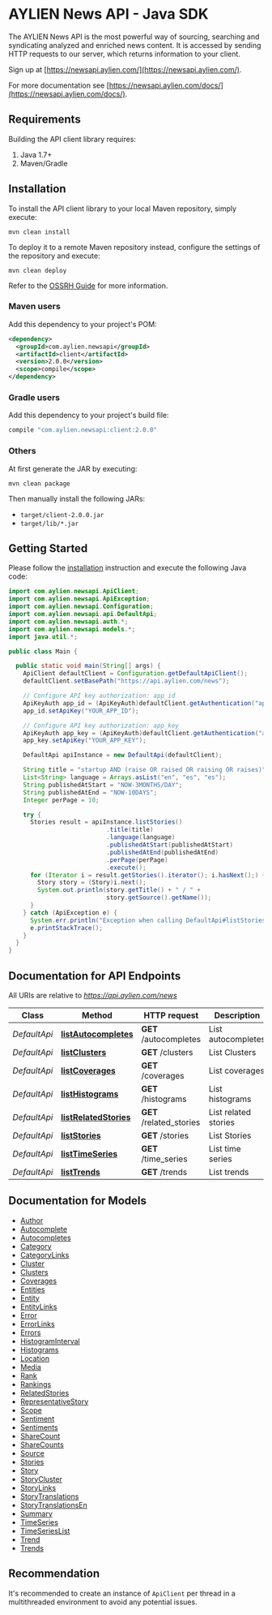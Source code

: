 # AYLIEN News API - Java SDK

The AYLIEN News API is the most powerful way of sourcing, searching and syndicating analyzed and enriched news content. It is accessed by sending HTTP requests to our server, which returns information to your client. 

Sign up at [https://newsapi.aylien.com/](https://newsapi.aylien.com/).

For more documentation see [https://newsapi.aylien.com/docs/](https://newsapi.aylien.com/docs/).

## Requirements

Building the API client library requires:
1. Java 1.7+
2. Maven/Gradle

## Installation

To install the API client library to your local Maven repository, simply execute:

```shell
mvn clean install
```

To deploy it to a remote Maven repository instead, configure the settings of the repository and execute:

```shell
mvn clean deploy
```

Refer to the [OSSRH Guide](http://central.sonatype.org/pages/ossrh-guide.html) for more information.

### Maven users

Add this dependency to your project's POM:

```xml
<dependency>
  <groupId>com.aylien.newsapi</groupId>
  <artifactId>client</artifactId>
  <version>2.0.0</version>
  <scope>compile</scope>
</dependency>
```

### Gradle users

Add this dependency to your project's build file:

```groovy
compile "com.aylien.newsapi:client:2.0.0"
```

### Others

At first generate the JAR by executing:

```shell
mvn clean package
```

Then manually install the following JARs:

* `target/client-2.0.0.jar`
* `target/lib/*.jar`

## Getting Started

Please follow the [installation](#installation) instruction and execute the following Java code:

```java
import com.aylien.newsapi.ApiClient;
import com.aylien.newsapi.ApiException;
import com.aylien.newsapi.Configuration;
import com.aylien.newsapi.api.DefaultApi;
import com.aylien.newsapi.auth.*;
import com.aylien.newsapi.models.*;
import java.util.*;

public class Main {

  public static void main(String[] args) {
    ApiClient defaultClient = Configuration.getDefaultApiClient();
    defaultClient.setBasePath("https://api.aylien.com/news");

    // Configure API key authorization: app_id
    ApiKeyAuth app_id = (ApiKeyAuth)defaultClient.getAuthentication("app_id");
    app_id.setApiKey("YOUR_APP_ID");

    // Configure API key authorization: app_key
    ApiKeyAuth app_key = (ApiKeyAuth)defaultClient.getAuthentication("app_key");
    app_key.setApiKey("YOUR_APP_KEY");

    DefaultApi apiInstance = new DefaultApi(defaultClient);

    String title = "startup AND (raise OR raised OR raising OR raises)";
    List<String> language = Arrays.asList("en", "es", "es");
    String publishedAtStart = "NOW-3MONTHS/DAY";
    String publishedAtEnd = "NOW-10DAYS";
    Integer perPage = 10;

    try {
      Stories result = apiInstance.listStories()
                           .title(title)
                           .language(language)
                           .publishedAtStart(publishedAtStart)
                           .publishedAtEnd(publishedAtEnd)
                           .perPage(perPage)
                           .execute();
      for (Iterator i = result.getStories().iterator(); i.hasNext();) {
        Story story = (Story)i.next();
        System.out.println(story.getTitle() + " / " +
                           story.getSource().getName());
      }
    } catch (ApiException e) {
      System.err.println("Exception when calling DefaultApi#listStories");
      e.printStackTrace();
    }
  }
}
```

## Documentation for API Endpoints

All URIs are relative to *https://api.aylien.com/news*

Class | Method | HTTP request | Description
------------ | ------------- | ------------- | -------------
*DefaultApi* | [**listAutocompletes**](docs/DefaultApi.md#listAutocompletes) | **GET** /autocompletes | List autocompletes
*DefaultApi* | [**listClusters**](docs/DefaultApi.md#listClusters) | **GET** /clusters | List Clusters
*DefaultApi* | [**listCoverages**](docs/DefaultApi.md#listCoverages) | **GET** /coverages | List coverages
*DefaultApi* | [**listHistograms**](docs/DefaultApi.md#listHistograms) | **GET** /histograms | List histograms
*DefaultApi* | [**listRelatedStories**](docs/DefaultApi.md#listRelatedStories) | **GET** /related_stories | List related stories
*DefaultApi* | [**listStories**](docs/DefaultApi.md#listStories) | **GET** /stories | List Stories
*DefaultApi* | [**listTimeSeries**](docs/DefaultApi.md#listTimeSeries) | **GET** /time_series | List time series
*DefaultApi* | [**listTrends**](docs/DefaultApi.md#listTrends) | **GET** /trends | List trends


## Documentation for Models

 - [Author](docs/Author.md)
 - [Autocomplete](docs/Autocomplete.md)
 - [Autocompletes](docs/Autocompletes.md)
 - [Category](docs/Category.md)
 - [CategoryLinks](docs/CategoryLinks.md)
 - [Cluster](docs/Cluster.md)
 - [Clusters](docs/Clusters.md)
 - [Coverages](docs/Coverages.md)
 - [Entities](docs/Entities.md)
 - [Entity](docs/Entity.md)
 - [EntityLinks](docs/EntityLinks.md)
 - [Error](docs/Error.md)
 - [ErrorLinks](docs/ErrorLinks.md)
 - [Errors](docs/Errors.md)
 - [HistogramInterval](docs/HistogramInterval.md)
 - [Histograms](docs/Histograms.md)
 - [Location](docs/Location.md)
 - [Media](docs/Media.md)
 - [Rank](docs/Rank.md)
 - [Rankings](docs/Rankings.md)
 - [RelatedStories](docs/RelatedStories.md)
 - [RepresentativeStory](docs/RepresentativeStory.md)
 - [Scope](docs/Scope.md)
 - [Sentiment](docs/Sentiment.md)
 - [Sentiments](docs/Sentiments.md)
 - [ShareCount](docs/ShareCount.md)
 - [ShareCounts](docs/ShareCounts.md)
 - [Source](docs/Source.md)
 - [Stories](docs/Stories.md)
 - [Story](docs/Story.md)
 - [StoryCluster](docs/StoryCluster.md)
 - [StoryLinks](docs/StoryLinks.md)
 - [StoryTranslations](docs/StoryTranslations.md)
 - [StoryTranslationsEn](docs/StoryTranslationsEn.md)
 - [Summary](docs/Summary.md)
 - [TimeSeries](docs/TimeSeries.md)
 - [TimeSeriesList](docs/TimeSeriesList.md)
 - [Trend](docs/Trend.md)
 - [Trends](docs/Trends.md)

## Recommendation

It's recommended to create an instance of `ApiClient` per thread in a multithreaded environment to avoid any potential issues.


